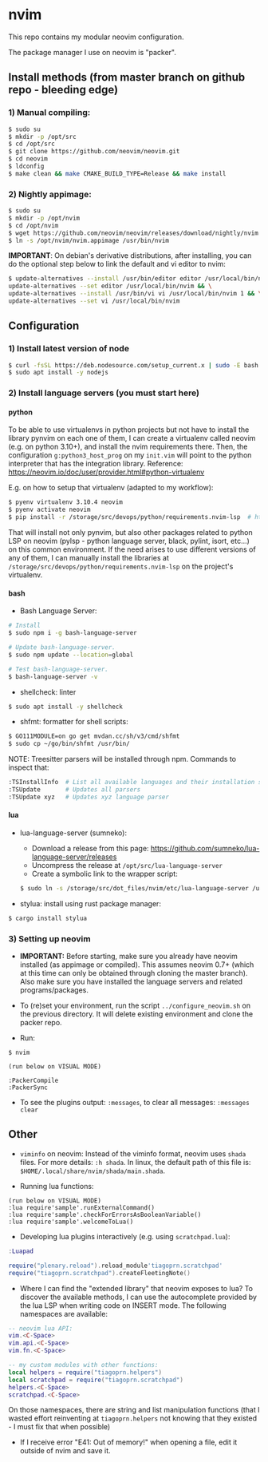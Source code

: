# nvim

This repo contains my modular neovim configuration.

The package manager I use on neovim is "packer".

## Install methods (from master branch on github repo - bleeding edge)

### 1) Manual compiling:

```bash
$ sudo su
$ mkdir -p /opt/src
$ cd /opt/src
$ git clone https://github.com/neovim/neovim.git
$ cd neovim
$ ldconfig
$ make clean && make CMAKE_BUILD_TYPE=Release && make install
```

### 2) Nightly appimage:

```bash
$ sudo su
$ mkdir -p /opt/nvim
$ cd /opt/nvim
$ wget https://github.com/neovim/neovim/releases/download/nightly/nvim.appimage
$ ln -s /opt/nvim/nvim.appimage /usr/bin/nvim
```

**IMPORTANT**: On debian's derivative distributions, after installing, you can do the optional step below to link the default and vi editor to nvim:

```bash
$ update-alternatives --install /usr/bin/editor editor /usr/local/bin/nvim 1 && \
update-alternatives --set editor /usr/local/bin/nvim && \
update-alternatives --install /usr/bin/vi vi /usr/local/bin/nvim 1 && \
update-alternatives --set vi /usr/local/bin/nvim
```

## Configuration

### 1) Install latest version of node

```bash
$ curl -fsSL https://deb.nodesource.com/setup_current.x | sudo -E bash -
$ sudo apt install -y nodejs
```

### 2) Install language servers (you must start here)

#### python

To be able to use virtualenvs in python projects but not have to install the library pynvim on each one of them, I can create a virtualenv called neovim (e.g. on python 3.10+), and install the nvim requirements there. Then, the configuration `g:python3_host_prog` on my `init.vim` will point to the python interpreter that has the integration library. Reference: <https://neovim.io/doc/user/provider.html#python-virtualenv>

E.g. on how to setup that virtualenv (adapted to my workflow):

```bash
$ pyenv virtualenv 3.10.4 neovim
$ pyenv activate neovim
$ pip install -r /storage/src/devops/python/requirements.nvim-lsp  # https://github.com/tiagoprn/devops/blob/master/python/requirements.nvim-lsp
```

That will install not only pynvim, but also other packages related to python LSP on neovim (pylsp - python language server, black, pylint, isort, etc...) on this common environment. If the need arises to use different versions of any of them, I can manually install the libraries at `/storage/src/devops/python/requirements.nvim-lsp` on the project's virtualenv.

#### bash

- Bash Language Server:
```bash
# Install
$ sudo npm i -g bash-language-server

# Update bash-language-server.
$ sudo npm update --location=global

# Test bash-language-server.
$ bash-language-server -v
```

- shellcheck: linter
```bash
$ sudo apt install -y shellcheck
```

- shfmt: formatter for shell scripts:
```bash
$ GO111MODULE=on go get mvdan.cc/sh/v3/cmd/shfmt
$ sudo cp ~/go/bin/shfmt /usr/bin/
```

NOTE: Treesitter parsers will be installed through npm. Commands to inspect that:
```bash
:TSInstallInfo  # List all available languages and their installation status
:TSUpdate       # Updates all parsers
:TSUpdate xyz   # Updates xyz language parser
```

#### lua

- lua-language-server (sumneko):
	- Download a release from this page: <https://github.com/sumneko/lua-language-server/releases>
	- Uncompress the release at `/opt/src/lua-language-server`
	- Create a symbolic link to the wrapper script:
	```bash
	$ sudo ln -s /storage/src/dot_files/nvim/etc/lua-language-server /usr/local/bin/lua-language-server
	```

- stylua: install using rust package manager:
```bash
$ cargo install stylua
```

### 3) Setting up neovim

- **IMPORTANT:** Before starting, make sure you already have neovim installed (as appimage or compiled). This assumes neovim 0.7+ (which at this time can only be obtained through cloning the master branch). Also make sure you have installed the language servers and related programs/packages.

- To (re)set your environment, run the script `../configure_neovim.sh` on the previous directory. It will delete existing environment and clone the packer repo.

- Run:
```
$ nvim

(run below on VISUAL MODE)

:PackerCompile
:PackerSync
```

- To see the plugins output: `:messages`, to clear all messages: `:messages clear`


## Other

- `viminfo` on neovim: Instead of the viminfo format, neovim uses `shada` files. For more details: `:h shada`. In linux, the default path of this file is: `$HOME/.local/share/nvim/shada/main.shada`.

- Running lua functions:

``` vim
(run below on VISUAL MODE)
:lua require'sample'.runExternalCommand()
:lua require'sample'.checkForErrorsAsBooleanVariable()
:lua require'sample'.welcomeToLua()
```

- Developing lua plugins interactively (e.g. using `scratchpad.lua`):

``` lua
:Luapad

require("plenary.reload").reload_module'tiagoprn.scratchpad'
require("tiagoprn.scratchpad").createFleetingNote()
```

- Where I can find the "extended library" that neovim exposes to lua? To discover the available methods, I can use the autocomplete provided by the lua LSP when writing code on INSERT mode. The following namespaces are available:
```lua
-- neovim lua API:
vim.<C-Space>
vim.api.<C-Space>
vim.fn.<C-Space>

-- my custom modules with other functions:
local helpers = require("tiagoprn.helpers")
local scratchpad = require("tiagoprn.scratchpad")
helpers.<C-Space>
scratchpad.<C-Space>
```

On those namespaces, there are string and list manipulation functions (that I wasted effort reinventing at `tiagoprn.helpers` not knowing that they existed - I must fix that when possible)

- If I receive error "E41: Out of memory!" when opening a file, edit it outside of nvim and save it.
